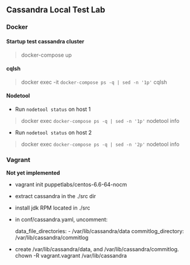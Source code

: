 
## Cassandra Local Test Lab




### Docker

#### Startup test cassandra cluster
> docker-compose up

#### cqlsh
> docker exec -it `docker-compose ps -q | sed -n '1p'` cqlsh

#### Nodetool
- Run `nodetool status` on host 1
> docker exec `docker-compose ps -q | sed -n '1p'` nodetool info

- Run `nodetool status` on host 2
> docker exec `docker-compose ps -q | sed -n '2p'` nodetool info





### Vagrant 
**Not yet implemented**
- vagrant init puppetlabs/centos-6.6-64-nocm
- extract cassandra in the ./src dir
- install jdk RPM located in ./src
- in conf/cassandra.yaml, uncomment:

    data_file_directories:
         - /var/lib/cassandra/data
    commitlog_directory: /var/lib/cassandra/commitlog

- create /var/lib/cassandra/data, and /var/lib/cassandra/commitlog.  chown -R vagrant.vagrant /var/lib/cassandra





